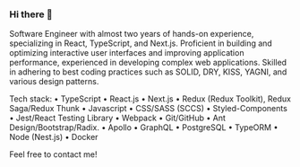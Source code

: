 ### Hi there 👋

Software Engineer with almost two years of hands-on experience, specializing in React, TypeScript, and Next.js. Proficient in building and optimizing interactive user interfaces and improving application performance, experienced in developing complex web applications. Skilled in adhering to best coding practices such as SOLID, DRY, KISS, YAGNI, and various design patterns. 

Tech stack: 
• TypeScript
• React.js 
• Next.js
• Redux (Redux Toolkit), Redux Saga/Redux Thunk
• Javascript
• CSS/SASS (SCCS)
• Styled-Components
• Jest/React Testing Library
• Webpack
• Git/GitHub
• Ant Design/Bootstrap/Radix.
• Apollo
• GraphQL
• PostgreSQL
• TypeORM
• Node (Nest.js)
• Docker

Feel free to contact me!

